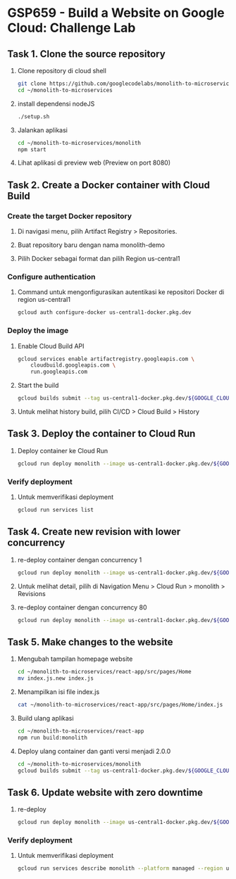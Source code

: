 # GSP659 - Build a Website on Google Cloud: Challenge Lab

## Task 1. Clone the source repository

1. Clone repository di cloud shell
    ```bash
    git clone https://github.com/googlecodelabs/monolith-to-microservices.git
    cd ~/monolith-to-microservices
    ```

2. install dependensi nodeJS
    ```bash
    ./setup.sh
    ```

3. Jalankan aplikasi
    ```bash
    cd ~/monolith-to-microservices/monolith
    npm start
    ```

4. Lihat aplikasi di preview web (Preview on port 8080)

## Task 2. Create a Docker container with Cloud Build

### Create the target Docker repository

1. Di navigasi menu, pilih Artifact Registry > Repositories.

2. Buat repository baru dengan nama monolith-demo

3. Pilih Docker sebagai format dan pilih Region us-central1

### Configure authentication
1. Command untuk mengonfigurasikan autentikasi ke repositori Docker di region us-central1
    ```bash
    gcloud auth configure-docker us-central1-docker.pkg.dev
    ```

### Deploy the image

1. Enable Cloud Build API
    ```bash
    gcloud services enable artifactregistry.googleapis.com \
        cloudbuild.googleapis.com \
        run.googleapis.com
    ```
2. Start the build
    ```bash
    gcloud builds submit --tag us-central1-docker.pkg.dev/${GOOGLE_CLOUD_PROJECT}/monolith-demo/monolith:1.0.0
    ```

3. Untuk melihat history build, pilih CI/CD > Cloud Build > History

## Task 3. Deploy the container to Cloud Run
1. Deploy container ke Cloud Run
    ```bash
    gcloud run deploy monolith --image us-central1-docker.pkg.dev/${GOOGLE_CLOUD_PROJECT}/monolith-demo/monolith:1.0.0 --region us-central1
    ```

### Verify deployment
1. Untuk memverifikasi deployment
    ```bash
    gcloud run services list
    ```

## Task 4. Create new revision with lower concurrency
1. re-deploy container dengan concurrency 1

    ```bash
    gcloud run deploy monolith --image us-central1-docker.pkg.dev/${GOOGLE_CLOUD_PROJECT}/monolith-demo/monolith:1.0.0 --region us-central1 --concurrency 1
    ```
2. Untuk melihat detail, pilih di Navigation Menu > Cloud Run > monolith > Revisions

3. re-deploy container dengan concurrency 80
    ```bash
    gcloud run deploy monolith --image us-central1-docker.pkg.dev/${GOOGLE_CLOUD_PROJECT}/monolith-demo/monolith:1.0.0 --region us-central1 --concurrency 80
    ```

## Task 5. Make changes to the website

1. Mengubah tampilan homepage website
    ```bash
    cd ~/monolith-to-microservices/react-app/src/pages/Home
    mv index.js.new index.js
    ```
2. Menampilkan isi file index.js
    ```bash
    cat ~/monolith-to-microservices/react-app/src/pages/Home/index.js
    ```
3. Build ulang aplikasi
    ```bash
    cd ~/monolith-to-microservices/react-app
    npm run build:monolith
    ```

4. Deploy ulang container dan ganti versi menjadi 2.0.0
    ```bash
    cd ~/monolith-to-microservices/monolith
    gcloud builds submit --tag us-central1-docker.pkg.dev/${GOOGLE_CLOUD_PROJECT}/monolith-demo/monolith:2.0.0
    ```

## Task 6. Update website with zero downtime
1. re-deploy 
    ```bash
    gcloud run deploy monolith --image us-central1-docker.pkg.dev/${GOOGLE_CLOUD_PROJECT}/monolith-demo/monolith:2.0.0 --region us-central1
    ```

### Verify deployment
1. Untuk memverifikasi deployment
    ```bash
    gcloud run services describe monolith --platform managed --region us-central1
    ```